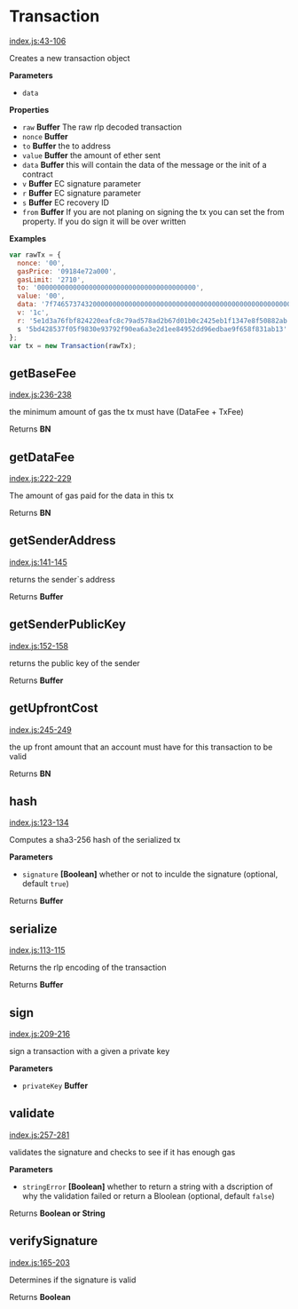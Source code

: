 # Transaction

[index.js:43-106](https://github.com/ethereum/ethereumjs-tx/blob/f9c943f21509f03d0834ffd4204e17da9211cd80/index.js#L43-L106 "Source code on GitHub")

Creates a new transaction object

**Parameters**

-   `data`  

**Properties**

-   `raw` **Buffer** The raw rlp decoded transaction
-   `nonce` **Buffer** 
-   `to` **Buffer** the to address
-   `value` **Buffer** the amount of ether sent
-   `data` **Buffer** this will contain the data of the message or the init of a contract
-   `v` **Buffer** EC signature parameter
-   `r` **Buffer** EC signature parameter
-   `s` **Buffer** EC recovery ID
-   `from` **Buffer** If you are not planing on signing the tx you can set the from property. If you do sign it will be over written

**Examples**

```javascript
var rawTx = {
  nonce: '00',
  gasPrice: '09184e72a000',
  gasLimit: '2710',
  to: '0000000000000000000000000000000000000000',
  value: '00',
  data: '7f7465737432000000000000000000000000000000000000000000000000000000600057',
  v: '1c',
  r: '5e1d3a76fbf824220eafc8c79ad578ad2b67d01b0c2425eb1f1347e8f50882ab',
  s '5bd428537f05f9830e93792f90ea6a3e2d1ee84952dd96edbae9f658f831ab13'
};
var tx = new Transaction(rawTx);
```

## getBaseFee

[index.js:236-238](https://github.com/ethereum/ethereumjs-tx/blob/f9c943f21509f03d0834ffd4204e17da9211cd80/index.js#L236-L238 "Source code on GitHub")

the minimum amount of gas the tx must have (DataFee + TxFee)

Returns **BN** 

## getDataFee

[index.js:222-229](https://github.com/ethereum/ethereumjs-tx/blob/f9c943f21509f03d0834ffd4204e17da9211cd80/index.js#L222-L229 "Source code on GitHub")

The amount of gas paid for the data in this tx

Returns **BN** 

## getSenderAddress

[index.js:141-145](https://github.com/ethereum/ethereumjs-tx/blob/f9c943f21509f03d0834ffd4204e17da9211cd80/index.js#L141-L145 "Source code on GitHub")

returns the sender`s address

Returns **Buffer** 

## getSenderPublicKey

[index.js:152-158](https://github.com/ethereum/ethereumjs-tx/blob/f9c943f21509f03d0834ffd4204e17da9211cd80/index.js#L152-L158 "Source code on GitHub")

returns the public key of the sender

Returns **Buffer** 

## getUpfrontCost

[index.js:245-249](https://github.com/ethereum/ethereumjs-tx/blob/f9c943f21509f03d0834ffd4204e17da9211cd80/index.js#L245-L249 "Source code on GitHub")

the up front amount that an account must have for this transaction to be valid

Returns **BN** 

## hash

[index.js:123-134](https://github.com/ethereum/ethereumjs-tx/blob/f9c943f21509f03d0834ffd4204e17da9211cd80/index.js#L123-L134 "Source code on GitHub")

Computes a sha3-256 hash of the serialized tx

**Parameters**

-   `signature` **[Boolean]** whether or not to inculde the signature (optional, default `true`)

Returns **Buffer** 

## serialize

[index.js:113-115](https://github.com/ethereum/ethereumjs-tx/blob/f9c943f21509f03d0834ffd4204e17da9211cd80/index.js#L113-L115 "Source code on GitHub")

Returns the rlp encoding of the transaction

Returns **Buffer** 

## sign

[index.js:209-216](https://github.com/ethereum/ethereumjs-tx/blob/f9c943f21509f03d0834ffd4204e17da9211cd80/index.js#L209-L216 "Source code on GitHub")

sign a transaction with a given a private key

**Parameters**

-   `privateKey` **Buffer** 

## validate

[index.js:257-281](https://github.com/ethereum/ethereumjs-tx/blob/f9c943f21509f03d0834ffd4204e17da9211cd80/index.js#L257-L281 "Source code on GitHub")

validates the signature and checks to see if it has enough gas

**Parameters**

-   `stringError` **[Boolean]** whether to return a string with a dscription of why the validation failed or return a Bloolean (optional, default `false`)

Returns **Boolean or String** 

## verifySignature

[index.js:165-203](https://github.com/ethereum/ethereumjs-tx/blob/f9c943f21509f03d0834ffd4204e17da9211cd80/index.js#L165-L203 "Source code on GitHub")

Determines if the signature is valid

Returns **Boolean** 
